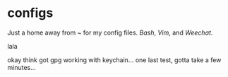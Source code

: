 # configs

Just a home away from ~ for my config files. _Bash_, _Vim_, and _Weechat_.

lala

okay think got gpg working with keychain... one last test, gotta take a few
minutes...
